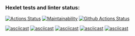 ### Hexlet tests and linter status:
[![Actions Status](https://github.com/W-i-T/python-project-lvl1/workflows/hexlet-check/badge.svg)](https://github.com/W-i-T/python-project-lvl1/actions)
[![Maintainability](https://api.codeclimate.com/v1/badges/22739ad4a5a7e21f3b1c/maintainability)](https://codeclimate.com/github/W-i-T/python-project-lvl1/maintainability)
[![Github Actions Status](https://github.com/W-i-T/python-project-lvl1/workflows/Python_CI/badge.svg)](https://github.com/W-i-T/python-project-lvl1/actions)

[![asciicast](https://asciinema.org/a/pGCR2hU2326iH3ckRWIFObrc0.svg)](https://asciinema.org/a/pGCR2hU2326iH3ckRWIFObrc0)
[![asciicast](https://asciinema.org/a/qAeezvPRYNQzj37R6IYCdQEuV.svg)](https://asciinema.org/a/qAeezvPRYNQzj37R6IYCdQEuV)
[![asciicast](https://asciinema.org/a/UNc9Bo0VifO7WIUh4FH8isNq1.svg)](https://asciinema.org/a/UNc9Bo0VifO7WIUh4FH8isNq1)
[![asciicast](https://asciinema.org/a/JKfmHCqrXNIuSRZ8T5l7XBUSz.svg)](https://asciinema.org/a/JKfmHCqrXNIuSRZ8T5l7XBUSz)
[![asciicast](https://asciinema.org/a/doNL2CirX7CBCWohdwwmZ4NyM.svg)](https://asciinema.org/a/doNL2CirX7CBCWohdwwmZ4NyM)
